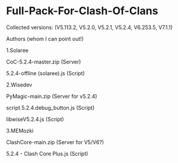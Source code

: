 # Full-Pack-For-Clash-Of-Clans

Collected versions: (V5.113.2, V5.2.0, V5.2.1, V5.2.4, V6.253.5, V7.1.1)

Authors (whom I can point out!)

1.Solaree 

CoC-5.2.4-master.zip (Server)

5.2.4-offline (solaree).js (Script)

2.Wisedev

PyMagic-main.zip (Server for v5.2.4)

script.5.2.4.debug_button.js (Script)

libwiseV5.2.4.js (Script)

3.MEMozki 

ClashCore-main.zip (Server for V5/V6?)

5.2.4 - Clash Core Plus.js (Script)
